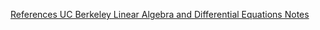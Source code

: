 [References UC Berkeley Linear Algebra and Differential Equations Notes](https://math.berkeley.edu/~giventh/papers/ode.pdf)

